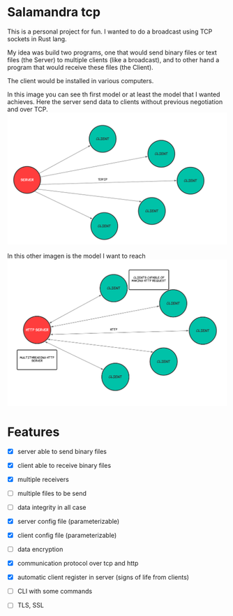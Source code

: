 # Salamandra tcp

This is a personal project for fun. I wanted to do a broadcast using TCP sockets in Rust lang.

My idea was build two programs, one that would send binary files or text files (the Server) to multiple clients (like a broadcast), and to other hand a program that would receive these files (the Client).

The client would be installed in various computers.

In this image you can see th first model or at least the model that I wanted achieves. Here the server send data to clients without previous negotiation and over TCP.
![alt text](./img/broadcast1.png)


In this other imagen is the model I want to reach
![alt text](./img/new_model_using_HTTP.png)



# Features

- [x] server able to send binary files
- [x] client able to receive binary files
- [x] multiple receivers
- [ ] multiple files to be send
- [ ] data integrity in all case
- [x] server config file (parameterizable)
- [x] client config file (parameterizable) 
- [ ] data encryption
- [x] communication protocol over tcp and http
- [x] automatic client register in server (signs of life from clients)
- [ ] CLI with some commands
- [ ] TLS, SSL 

